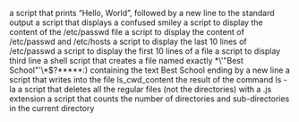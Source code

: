 a script that prints “Hello, World”, followed by a new line to the standard output
a script that displays a confused smiley
a script to display the content of the /etc/passwd file
a script to display the content of /etc/passwd and /etc/hosts
a script to display the last 10 lines of /etc/passwd
a script to display the first 10 lines of a file
a script to display third line
a shell script that creates a file named exactly \*\\'"Best School"\'\\*$\?\*\*\*\*\*:) containing the text Best School ending by a new line
 a script that writes into the file ls_cwd_content the result of the command ls -la
a script that deletes all the regular files (not the directories) with a .js extension
a script that counts the number of directories and sub-directories in the current directory

